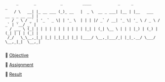 ```
     _       _           _         ____            _     _                         _ 
    / \   __| |_ __ ___ (_)_ __   |  _ \  __ _ ___| |__ | |__   ___   __ _ _ __ __| |
   / _ \ / _` | '_ ` _ \| | '_ \  | | | |/ _` / __| '_ \| '_ \ / _ \ / _` | '__/ _` |
  / ___ \ (_| | | | | | | | | | | | |_| | (_| \__ \ | | | |_) | (_) | (_| | | | (_| |
 /_/   \_\__,_|_| |_| |_|_|_| |_| |____/ \__,_|___/_| |_|_.__/ \___/ \__,_|_|  \__,_|
                                                                                    
```

🎯 [Objective](https://cdn.statically.io/gh/TheOdinProject/curriculum/43cc6ab69fdfbef40d431a65677d2144668930ac/intermediate_html_css/grid/project_admin_dashboard/imgs/dashboard-project.png)

📝 [Assignment](https://www.theodinproject.com/lessons/node-path-intermediate-html-and-css-admin-dashboard)

🦕 [Result](https://emesefedev.github.io/grid-project)